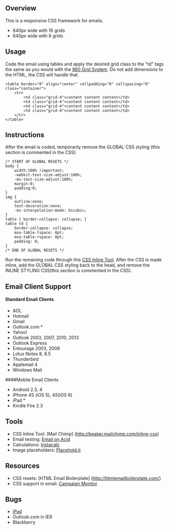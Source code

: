 ## Overview 
This is a responsive CSS framework for emails. 

* 640px wide with 16 grids
* 640px wide with 8 grids


## Usage 
Code the email using tables and apply the desired grid class to the "td" tags the same as you would with the [960 Grid System](http://960.gs/). Do not add dimensions to the HTML, the CSS will handle that.

	<table border="0" align="center" cellpadding="0" cellspacing="0" class="container">
        <tr>
            <td class="grid-4">content content content</td>
            <td class="grid-4">content content content</td>
            <td class="grid-4">content content content</td>
            <td class="grid-4">content content content</td>
        </tr>
	</table>

## Instructions 

After the email is coded, temporarily remove the GLOBAL CSS styling (this section is commented in the CSS). 

    /* START OF GLOBAL RESETS */ 
    body {
        width:100% !important;
        -webkit-text-size-adjust:100%;
        -ms-text-size-adjust:100%;
        margin:0;
        padding:0;
    }
    img {
        outline:none;
        text-decoration:none;
        -ms-interpolation-mode: bicubic;
    }
    table { border-collapse: collapse; }
    table td {
        border-collapse: collapse;
        mso-table-lspace: 0pt;
        mso-table-rspace: 0pt;
        padding: 0;
    }
    /* END OF GLOBAL RESETS */

Run the remaining code through this [CSS Inline Tool](http://beaker.mailchimp.com/inline-css). After the CSS is made inline, add the GLOBAL CSS styling back to the head, and remove the INLINE STYLING CSS(this section is commented in the CSS).

## Email Client Support 	

#### Standard Email Clients
* AOL
* Hotmail
* Gmail
* Outlook.com *
* Yahoo!
* Outlook 2003, 2007, 2010, 2013
* Outlook Express
* Entourage 2003, 2008
* Lotus Notes 8, 8.5
* Thunderbird
* Applemail 4
* Windows Mail

####Mobile Email Clients
* Android 2.3, 4
* iPhone 4S (iOS 5), 4S(iOS 6)
* iPad *
* Kindle Fire 2.3

## Tools 

* CSS Inline Tool: [Mail Chimp] (http://beaker.mailchimp.com/inline-css)
* Email testing: [Email on Acid](http://www.emailonacid.com/)
* Calculations: [Instacalc](http://instacalc.com/9710)
* Image placeholders: [Placehold.it](http://placehold.it)


## Resources 

* CSS resets: [HTML Email Boilerplate] (http://htmlemailboilerplate.com/)
* CSS support in email: [Campaign Monitor](http://www.campaignmonitor.com/css/)

## Bugs 

* [iPad](http://www.campaignmonitor.com/blog/post/3585/iphone-fail-the-trouble-with-table-borders-and-html-email)
* Outlook.com in IE9
* Blackberry